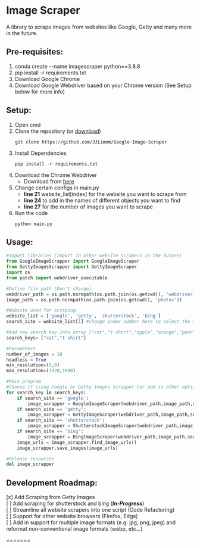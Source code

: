 # Image Scraper
A library to scrape images from websites like Google, Getty and many more in the future.

## Pre-requisites:
1. conda create --name imagescraper python==3.8.8
2. pip install -r requirements.txt
3. Download Google Chrome 
4. Download Google Webdriver based on your Chrome version (See Setup below for more info)

## Setup:
1. Open cmd
2. Clone the repository (or [download](https://github.com/JJLimmm/Google-Image-Scraper/archive/refs/heads/master.zip))
    ```
    git clone https://github.com/JJLimmm/Google-Image-Scraper
    ```
3. Install Dependencies
    ```
    pip install -r requirements.txt
    ```  
4. Download the Chrome Webdriver
    - Download from [here](https://chromedriver.chromium.org/downloads)  
5. Change certain configs in main.py
    - **line 21** website_list[index] for the website you want to scrape from
    - **line 24** to add in the names of different objects you want to find
    - **line 27** for the number of images you want to scrape
6. Run the code
    ```
    python main.py
    ```

## Usage:
```python
#Import libraries (Import in other website scrapers in the future)
from GoogleImageScrapper import GoogleImageScraper
from GettyImagesScrapper import GettyImageScraper
import os
from patch import webdriver_executable

#Define file path (Don't change)
webdriver_path = os.path.normpath(os.path.join(os.getcwd(), 'webdriver', webdriver_executable()))
image_path = os.path.normpath(os.path.join(os.getcwd(), 'photos'))

#Website used for scraping: 
website_list = ['google', 'getty', 'shutterstock', 'bing']
search_site = website_list[1] #change index number here to select the website you are using

#Add new search key into array ["cat","t-shirt","apple","orange","pear","fish"]
search_keys= ["cat","t-shirt"]

#Parameters
number_of_images = 10
headless = True
min_resolution=(0,0)
max_resolution=(1920,1080)

#Main program
#Choose if using Google or Getty Images Scrapper (or add in other options next time)
for search_key in search_keys:
    if search_site == 'google':
        image_scrapper = GoogleImageScraper(webdriver_path,image_path,search_key,number_of_images,headless,min_resolution,max_resolution)
    if search_site == 'getty':
        image_scrapper = GettyImageScraper(webdriver_path,image_path,search_key,number_of_images,headless,min_resolution,max_resolution)
    if search_site == 'shutterstock':
        image_scrapper = ShutterstockImageScraper(webdriver_path,image_path,search_key,number_of_images,headless,min_resolution,max_resolution)
    if search_site == 'bing':
        image_scrapper = BingImageScraper(webdriver_path,image_path,search_key,number_of_images,headless,min_resolution,max_resolution)
    image_urls = image_scrapper.find_image_urls()
    image_scrapper.save_images(image_urls)

#Release resources    
del image_scrapper

```  
## Development Roadmap:  
[x] Add Scraping from Getty Images  
[ ] Add scraping for shutterstock and bing (**_In-Progress_**)  
[ ] Streamline all website scrapers into one script (Code Refactoring)  
[ ] Support for other website browsers (Firefox, Edge)  
[ ] Add in support for multiple image formats (e.g: jpg, png, jpeg) and reformat non-conventional image formats (webp, etc...)  


=======

